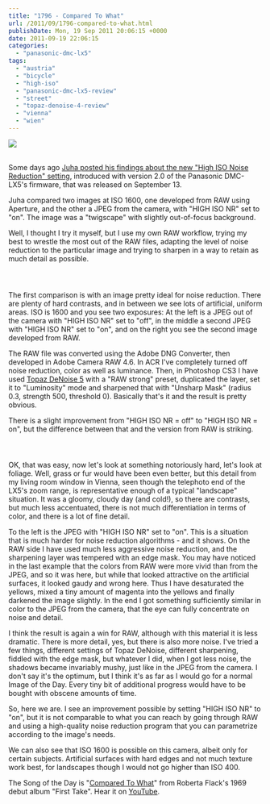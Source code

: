 ```yaml
---
title: "1796 - Compared To What"
url: /2011/09/1796-compared-to-what.html
publishDate: Mon, 19 Sep 2011 20:06:15 +0000
date: 2011-09-19 22:06:15
categories: 
  - "panasonic-dmc-lx5"
tags: 
  - "austria"
  - "bicycle"
  - "high-iso"
  - "panasonic-dmc-lx5-review"
  - "street"
  - "topaz-denoise-4-review"
  - "vienna"
  - "wien"
---
```

<div class="container">
<div class="center"><a target="_blank" href="https://d25zfm9zpd7gm5.cloudfront.net/1200x1200/2011/20110919_164414_ps.jpg"><img src="https://d25zfm9zpd7gm5.cloudfront.net/0600x0600/2011/20110919_164414_ps.jpg" /></a></div>
</div>
<br />

Some days ago <a href="http://lightscrape.blogspot.com/2011/09/lx5-firmware-20-iso-1600-comparison.html" target="_blank">Juha posted his findings about the new "High ISO Noise Reduction" setting</a>, introduced with version 2.0 of the Panasonic DMC-LX5's firmware, that was released on September 13.

Juha compared two images at ISO 1600, one developed from RAW using Aperture, and the other a JPEG from the camera, with "HIGH ISO NR" set to "on". The image was a "twigscape" with slightly out-of-focus background.

Well, I thought I try it myself, but I use my own RAW workflow, trying my best to wrestle the most out of the RAW files, adapting the level of noise reduction to the particular image and trying to sharpen in a way to retain as much detail as possible.

<div class="container">
<div class="center"><a target="_blank" href="https://d25zfm9zpd7gm5.cloudfront.net/orig/2011/20110919_175254.JPG"><img style="margin: 10pt 10px 10pt 10px;" src="https://d25zfm9zpd7gm5.cloudfront.net/0150x0150/2011/20110919_175254.JPG" alt="" border="0" /></a><a target="_blank" href="https://d25zfm9zpd7gm5.cloudfront.net/orig/2011/20110919_175320.JPG"><img style="margin: 10pt 10px 10pt 10px;" src="https://d25zfm9zpd7gm5.cloudfront.net/0150x0150/2011/20110919_175320.JPG" alt="" border="0" /></a><a target="_blank" href="https://d25zfm9zpd7gm5.cloudfront.net/orig/2011/20110919_175320_ps.jpg"><img style="margin: 10pt 10px 10pt 10px;" src="https://d25zfm9zpd7gm5.cloudfront.net/0150x0150/2011/20110919_175320_ps.jpg" alt="" border="0" /></a></div>
</div>

The first comparison is with an image pretty ideal for noise reduction. There are plenty of hard contrasts, and in between we see lots of artificial, uniform areas. ISO is 1600 and you see two exposures: At the left is a JPEG out of the camera with "HIGH ISO NR" set to "off", in the middle a second JPEG with "HIGH ISO NR" set to "on", and on the right you see the second image developed from RAW.

The RAW file was converted using the Adobe DNG Converter, then developed in Adobe Camera RAW 4.6. In ACR I've completely turned off noise reduction, color as well as luminance. Then, in Photoshop CS3 I have used <a href="http://www.topazlabs.com/denoise/" target="_blank">Topaz DeNoise 5</a> with a "RAW strong" preset, duplicated the layer, set it to "Luminosity" mode and sharpened that with "Unsharp Mask" (radius 0.3, strength 500, threshold 0). Basically that's it and the result is pretty obvious.

There is a slight improvement from "HIGH ISO NR = off" to "HIGH ISO NR = on", but the difference between that and the version from RAW is striking.

<div class="container">
<div class="center"><a target="_blank" href="https://d25zfm9zpd7gm5.cloudfront.net/orig/2011/20110919_181743.JPG"><img style="margin: 10pt 10px 10pt 10px;" src="https://d25zfm9zpd7gm5.cloudfront.net/0150x0150/2011/20110919_181743.JPG" alt="" border="0" /></a><a target="_blank" href="https://d25zfm9zpd7gm5.cloudfront.net/orig/2011/20110919_181743_ps.jpg"><img style="margin: 10pt 10px 10pt 10px;" src="https://d25zfm9zpd7gm5.cloudfront.net/0150x0150/2011/20110919_181743_ps.jpg" alt="" border="0" /></a></div>
</div>

OK, that was easy, now let's look at something notoriously hard, let's look at foliage. Well, grass or fur would have been even better, but this detail from my living room window in Vienna, seen though the telephoto end of the LX5's zoom range, is representative enough of a typical "landscape" situation. It was a gloomy, cloudy day (and cold!), so there are contrasts, but much less accentuated, there is not much differentiation in terms of color, and there is a lot of fine detail.

To the left is the JPEG with "HIGH ISO NR" set to "on". This is a situation that is much harder for noise reduction algorithms - and it shows. On the RAW side I have used much less aggressive noise reduction, and the sharpening layer was tempered with an edge mask. You may have noticed in the last example that the colors from RAW were more vivid than from the JPEG, and so it was here, but while that looked attractive on the artificial surfaces, it looked gaudy and wrong here. Thus I have desaturated the yellows, mixed a tiny amount of magenta into the yellows and finally darkened the image slightly. In the end I got something sufficiently similar in color to the JPEG from the camera, that the eye can fully concentrate on noise and detail.

I think the result is again a win for RAW, although with this material it is less dramatic. There is more detail, yes, but there is also more noise. I've tried a few things, different settings of Topaz DeNoise, different sharpening, fiddled with the edge mask, but whatever I did, when I got less noise, the shadows became invariably mushy, just like in the JPEG from the camera. I don't say it's the optimum, but I think it's as far as I would go for a normal Image of the Day. Every tiny bit of additional progress would have to be bought with obscene amounts of time.

 So, here we are. I see an improvement possible by setting "HIGH ISO NR" to "on", but it is not comparable to what you can reach by going through RAW and using a high-quality noise reduction program that you can parametrize according to the image's needs.

We can also see that ISO 1600 is possible on this camera, albeit only for certain subjects. Artificial surfaces with hard edges and not much texture work best, for landscapes though I would not go higher than ISO 400.

The Song of the Day is "<a href="http://www.lyricsmode.com/lyrics/l/les_mccann_eddie_harris/compared_to_what.html" target="_blank">Compared To What</a>" from Roberta Flack's 1969 debut album "First Take". Hear it on <a href="http://www.youtube.com/watch?v=XG_RvYTfDk8" target="_blank">YouTube</a>.
